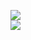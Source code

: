[![](https://img.shields.io/badge/Made%20With-Github%20Spray-lightgrey.svg?style=for-the-badge&logo=github)](https://github.com/Annihil/github-spray#14624)  
[![](https://i.imgur.com/2DrTn0Z.gif)](https://github.com/Annihil/github-spray)
